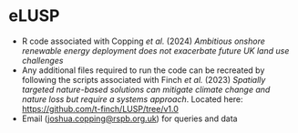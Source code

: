# eLUSP
+ R code associated with Copping *et al.* (2024) *Ambitious onshore renewable energy deployment does not exacerbate future UK land use challenges*
+ Any additional files required to run the code can be recreated by following the scripts associated with Finch *et al.* (2023) *Spatially targeted nature-based solutions can
mitigate climate change and nature loss but require a systems approach*. Located here: https://github.com/t-finch/LUSP/tree/v1.0
+ Email (joshua.copping@rspb.org.uk) for queries and data

